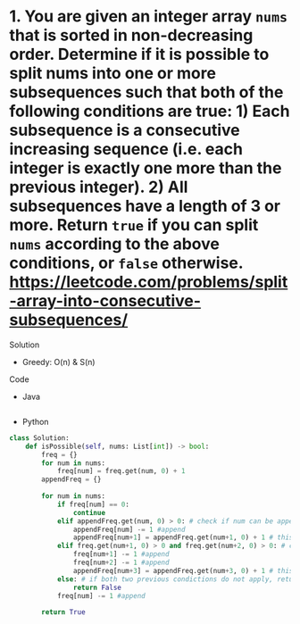 # 1. You are given an integer array `nums` that is sorted in non-decreasing order. Determine if it is possible to split nums into one or more subsequences such that both of the following conditions are true: 1) Each subsequence is a consecutive increasing sequence (i.e. each integer is exactly one more than the previous integer). 2) All subsequences have a length of 3 or more. Return `true` if you can split `nums` according to the above conditions, or `false` otherwise. https://leetcode.com/problems/split-array-into-consecutive-subsequences/

Solution

- Greedy: O(n) & S(n)

Code

- Java

```java

```

- Python

```python
class Solution:
    def isPossible(self, nums: List[int]) -> bool:
        freq = {}
        for num in nums:
            freq[num] = freq.get(num, 0) + 1
        appendFreq = {}
        
        for num in nums:
            if freq[num] == 0:
                continue
            elif appendFreq.get(num, 0) > 0: # check if num can be appended to the previous subsequence
                appendFreq[num] -= 1 #append
                appendFreq[num+1] = appendFreq.get(num+1, 0) + 1 # this step is to indicate that when we meet num+1 in nums later, we could append it to this subsequence
            elif freq.get(num+1, 0) > 0 and freq.get(num+2, 0) > 0: # check if num can start a new subsequence
                freq[num+1] -= 1 #append
                freq[num+2] -= 1 #append
                appendFreq[num+3] = appendFreq.get(num+3, 0) + 1 # this step is to indicate that when we meet num+3 in nums later, we could append it to this subsequence
            else: # if both two previous condictions do not apply, return false
                return False 
            freq[num] -= 1 #append
            
        return True
```